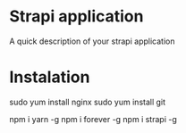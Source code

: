 # Strapi application

A quick description of your strapi application


# Instalation

sudo yum install nginx
sudo yum install git

npm i yarn -g
npm i forever -g
npm i strapi -g



